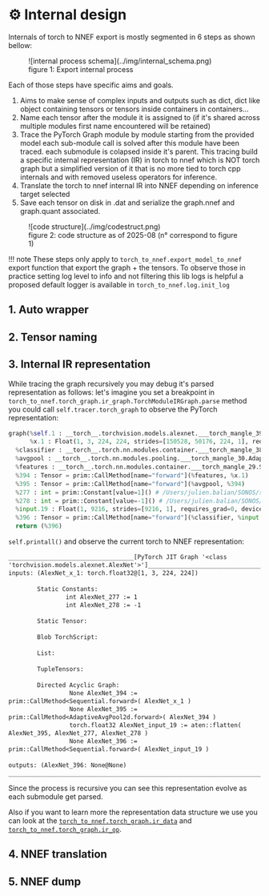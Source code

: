 # :gear: Internal design

Internals of torch to NNEF export
is mostly segmented in 6 steps as shown bellow:

<figure markdown="span">
    ![internal process schema](../img/internal_schema.png)
    <figcaption>figure 1: Export internal process</figcaption>
</figure>

Each of those steps have specific aims and goals.

1. Aims to make sense of complex inputs and outputs such as dict, dict like object containing tensors or tensors inside containers in containers...
2. Name each tensor after the module it is assigned to (if it's shared across multiple modules first name encountered will be retained)
3. Trace the PyTorch Graph module by module starting from the provided model each sub-module call is solved after this module have been traced. each submodule is colapsed inside it's parent. This tracing build a specific internal representation (IR) in torch to nnef which is NOT torch graph but a simplified version of it that is no more tied to torch cpp internals and with removed useless operators for inference.
4. Translate the torch to nnef internal IR into NNEF depending on inference target selected
5. Save each tensor on disk in .dat and serialize the graph.nnef and graph.quant associated.

<figure markdown="span">
    ![code structure](../img/codestruct.png)
    <figcaption>figure 2: code structure as of 2025-08 (n° correspond to figure 1)</figcaption>
</figure>

!!! note
    These steps only apply to `torch_to_nnef.export_model_to_nnef` export function that export the graph + the tensors.
    To observe those in practice setting log level to info and not filtering this lib logs is helpful a proposed default logger is available in `torch_to_nnef.log.init_log`

## 1. Auto wrapper

## 2. Tensor naming

## 3. Internal IR representation

While tracing the graph recursively you may debug it's parsed representation as follows:
let's imagine you set a breakpoint in `torch_to_nnef.torch_graph.ir_graph.TorchModuleIRGraph.parse` method you could call `self.tracer.torch_graph` to observe the
PyTorch representation:

```python
graph(%self.1 : __torch__.torchvision.models.alexnet.___torch_mangle_39.AlexNet,
      %x.1 : Float(1, 3, 224, 224, strides=[150528, 50176, 224, 1], requires_grad=0, device=cpu)):
  %classifier : __torch__.torch.nn.modules.container.___torch_mangle_38.Sequential = prim::GetAttr[name="classifier"](%self.1)
  %avgpool : __torch__.torch.nn.modules.pooling.___torch_mangle_30.AdaptiveAvgPool2d = prim::GetAttr[name="avgpool"](%self.1)
  %features : __torch__.torch.nn.modules.container.___torch_mangle_29.Sequential = prim::GetAttr[name="features"](%self.1)
  %394 : Tensor = prim::CallMethod[name="forward"](%features, %x.1)
  %395 : Tensor = prim::CallMethod[name="forward"](%avgpool, %394)
  %277 : int = prim::Constant[value=1]() # /Users/julien.balian/SONOS/src/torch-to-nnef/.venv/lib/python3.12/site-packages/torchvision/models/alexnet.py:50:0
  %278 : int = prim::Constant[value=-1]() # /Users/julien.balian/SONOS/src/torch-to-nnef/.venv/lib/python3.12/site-packages/torchvision/models/alexnet.py:50:0
  %input.19 : Float(1, 9216, strides=[9216, 1], requires_grad=0, device=cpu) = aten::flatten(%395, %277, %278) # /Users/julien.balian/SONOS/src/torch-to-nnef/.venv/lib/python3.12/site-packages/torchvision/models/alexnet.py:50:0
  %396 : Tensor = prim::CallMethod[name="forward"](%classifier, %input.19)
  return (%396)
```

`self.printall()` and observe the current torch to NNEF representation:

```
___________________________________[PyTorch JIT Graph '<class 'torchvision.models.alexnet.AlexNet'>']___________________________________
inputs: (AlexNet_x_1: torch.float32@[1, 3, 224, 224])

        Static Constants:
                int AlexNet_277 := 1
                int AlexNet_278 := -1

        Static Tensor:

        Blob TorchScript:

        List:

        TupleTensors:

        Directed Acyclic Graph:
                 None AlexNet_394 := prim::CallMethod<Sequential.forward>( AlexNet_x_1 )
                 None AlexNet_395 := prim::CallMethod<AdaptiveAvgPool2d.forward>( AlexNet_394 )
                 torch.float32 AlexNet_input_19 := aten::flatten( AlexNet_395, AlexNet_277, AlexNet_278 )
                 None AlexNet_396 := prim::CallMethod<Sequential.forward>( AlexNet_input_19 )

outputs: (AlexNet_396: None@None)
____________________________________________________________________________________________________
```

Since the process is recursive you can see this representation evolve as each submodule get parsed.

Also if you want to learn more the representation data structure we use you can look at the
[`torch_to_nnef.torch_graph.ir_data`](/reference/torch_to_nnef/torch_graph/ir_data/) and [`torch_to_nnef.torch_graph.ir_op`](/reference/torch_to_nnef/torch_graph/ir_op/).

## 4. NNEF translation

## 5. NNEF dump
